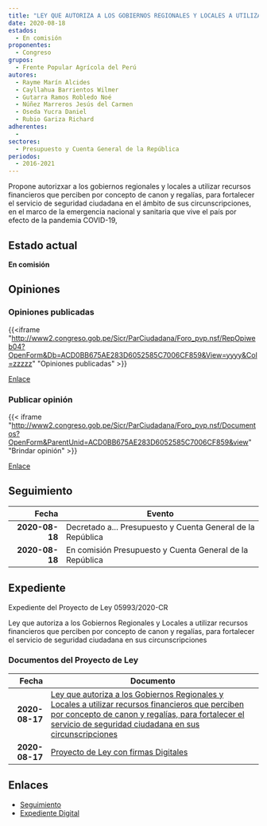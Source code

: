 ```yaml
---
title: "LEY QUE AUTORIZA A LOS GOBIERNOS REGIONALES Y LOCALES A UTILIZAR RECURSOS FINANCIEROS QUE PERCIBEN POR CONCEPTO DE CANON Y REGALÍAS, PARA FORTALECER EL SERVICIO DE SEGURIDAD CIUDADANA EN SUS CIRCUNSCRIPCIONES"
date: 2020-08-18
estados: 
  - En comisión
proponentes: 
  - Congreso
grupos: 
  - Frente Popular Agrícola del Perú
autores: 
  - Rayme Marín Alcides
  - Cayllahua Barrientos Wilmer
  - Gutarra Ramos Robledo Noé
  - Núñez Marreros Jesús del Carmen
  - Oseda Yucra Daniel
  - Rubio Gariza Richard
adherentes: 
  - 
sectores: 
  - Presupuesto y Cuenta General de la República
periodos: 
  - 2016-2021
---
```


Propone autorizxar a los gobiernos regionales y locales a utilizar recursos financieros que perciben por concepto de canon y regalías, para fortalecer el servicio de seguridad ciudadana en el ámbito de sus circunscripciones, en el marco de la emergencia nacional y sanitaria que vive el país por efecto de la pandemia COVID-19,


## Estado actual

**En comisión**

## Opiniones

### Opiniones publicadas

{{<iframe "http://www2.congreso.gob.pe/Sicr/ParCiudadana/Foro_pvp.nsf/RepOpiweb04?OpenForm&Db=ACD0BB675AE283D6052585C7006CF859&View=yyyy&Col=zzzzz" "Opiniones publicadas" >}}

[Enlace](http://www2.congreso.gob.pe/Sicr/ParCiudadana/Foro_pvp.nsf/RepOpiweb04?OpenForm&Db=ACD0BB675AE283D6052585C7006CF859&View=yyyy&Col=zzzzz)
### Publicar opinión

{{< iframe "http://www2.congreso.gob.pe/Sicr/ParCiudadana/Foro_pvp.nsf/Documentos?OpenForm&ParentUnid=ACD0BB675AE283D6052585C7006CF859&view" "Brindar opinión" >}}

[Enlace](http://www2.congreso.gob.pe/Sicr/ParCiudadana/Foro_pvp.nsf/Documentos?OpenForm&ParentUnid=ACD0BB675AE283D6052585C7006CF859&view)

## Seguimiento

| Fecha | Evento |
|------:|--------|
| **2020-08-18** | Decretado a... Presupuesto y Cuenta General de la República|
| **2020-08-18** | En comisión Presupuesto y Cuenta General de la República|


## Expediente

Expediente del Proyecto de Ley 05993/2020-CR

Ley que autoriza a los Gobiernos Regionales y Locales a utilizar recursos financieros que perciben por concepto de canon y regalías, para fortalecer el servicio de seguridad ciudadana en sus circunscripciones


### Documentos del Proyecto de Ley

| Fecha | Documento |
|------:|--------|
| **2020-08-17** | [Ley que autoriza a los Gobiernos Regionales y Locales a utilizar recursos financieros que perciben por concepto de canon y regalías, para fortalecer el servicio de seguridad ciudadana en sus circunscripciones](http://www.leyes.congreso.gob.pe/Documentos/2016_2021/Proyectos_de_Ley_y_de_Resoluciones_Legislativas/PL05993-20200817.pdf) |
| **2020-08-17** | [Proyecto de Ley con firmas Digitales](http://www.leyes.congreso.gob.pe/Documentos/2016_2021/Proyectos_de_Ley_y_de_Resoluciones_Legislativas/Proyectos_Firmas_digitales/PL05993.pdf) |

## Enlaces 

- [Seguimiento](http://www2.congreso.gob.pe/Sicr/TraDocEstProc/CLProLey2016.nsf/f7fff46988ca05b1052578e100829cc7/6052131c7977f204052585c70074b312?OpenDocument)
- [Expediente Digital](http://www2.congreso.gob.pe/Sicr/TraDocEstProc/CLProLey2016.nsf/f7fff46988ca05b1052578e100829cc7/6052131c7977f204052585c70074b312?OpenDocument&Click=05257FB7005EB655.eb71d0cf91d8294e05256cdf006b5706/$Body/0.1C6C)
